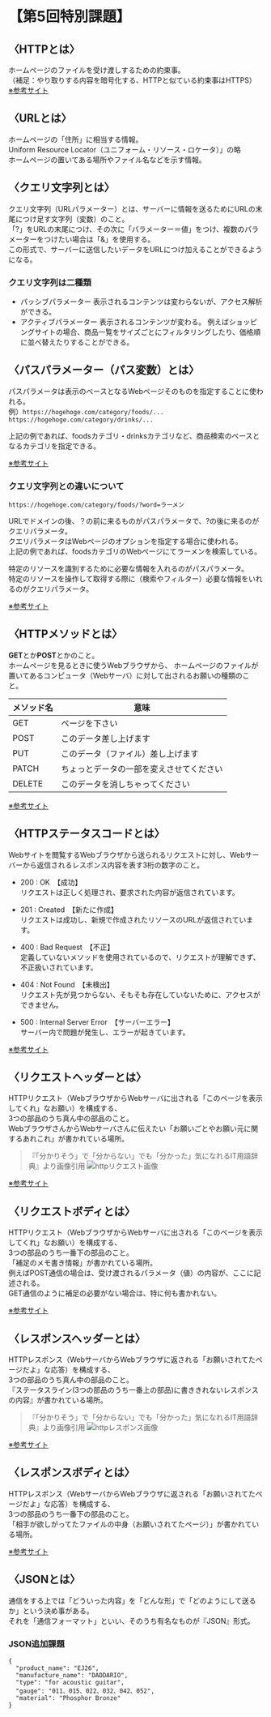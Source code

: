 # 【第5回特別課題】
## 〈HTTPとは〉
ホームページのファイルを受け渡しするための約束事。  
（補足：やり取りする内容を暗号化する、HTTPと似ている約束事はHTTPS）  
[※参考サイト](https://wa3.i-3-i.info/word165.html)

## 〈URLとは〉
ホームページの「住所」に相当する情報。  
Uniform Resource Locator（ユニフォーム・リソース・ロケータ）」の略  
ホームページの置いてある場所やファイル名などを示す情報。

## 〈クエリ文字列とは〉
クエリ文字列（URLパラメーター）とは、サーバーに情報を送るためにURLの末尾につけ足す文字列（変数）のこと。  
「?」をURLの末尾につけ、その次に「パラメーター＝値」をつけ、複数のパラメーターをつけたい場合は「&」を使用する。  
この形式で、サーバーに送信したいデータをURLにつけ加えることができるようになる。  

### クエリ文字列は二種類
* パッシブパラメーター
表示されるコンテンツは変わらないが、アクセス解析ができる。
* アクティブパラメーター
表示されるコンテンツが変わる。
例えばショッピングサイトの場合、商品一覧をサイズごとにフィルタリングしたり、価格順に並べ替えたりすることができる。

## 〈パスパラメーター（パス変数）とは〉
パスパラメータは表示のベースとなるWebページそのものを指定することに使われる。  
例）`https://hogehoge.com/category/foods/...`  
`https://hogehoge.com/category/drinks/...`  

上記の例であれば、foodsカテゴリ・drinksカテゴリなど、商品検索のベースとなるカテゴリを指定できる。

[※参考サイト](https://buuuuuuun3939.hatenablog.com/entry/2022/05/18/130147)

### クエリ文字列との違いについて
`https://hogehoge.com/category/foods/?word=ラーメン`  

URLでドメインの後、？の前に来るものがパスパラメータで、?の後に来るのがクエリパラメータ。  
クエリパラメータはWebページのオプションを指定する場合に使われる。  
上記の例であれば、foodsカテゴリのWebページにてラーメンを検索している。  

特定のリソースを識別するために必要な情報を入れるのがパスパラメータ。  
特定のリソースを操作して取得する際に（検索やフィルター）必要な情報をいれるのがクエリパラメータ。  

[※参考サイト](https://buuuuuuun3939.hatenablog.com/entry/2022/05/18/130147)

## 〈HTTPメソッドとは〉
**GET**とか**POST**とかのこと。  
ホームページを見るときに使うWebブラウザから、
ホームページのファイルが置いてあるコンピュータ（Webサーバ）に対して出されるお願いの種類のこと。

| メソッド名 | 意味 |
| ---- | ---- |
| GET | ページを下さい |
| POST | このデータ差し上げます |
| PUT | このデータ（ファイル）差し上げます |
| PATCH | ちょっとデータの一部を変えさせてください |
| DELETE | このデータを消しちゃってください |

[※参考サイト](https://wa3.i-3-i.info/word11405.html)

## 〈HTTPステータスコードとは〉
Webサイトを閲覧するWebブラウザから送られるリクエストに対し、Webサーバーから返信されるレスポンス内容を表す3桁の数字のこと。

* 200 : OK　【成功】  
リクエストは正しく処理され、要求された内容が返信されています。
* 201 : Created　【新たに作成】  
リクエストは成功し、新規で作成されたリソースのURLが返信されています。

* 400 : Bad Request　【不正】  
定義していないメソッドを使用されているので、リクエストが理解できず、不正扱いされています。

* 404 : Not Found　【未検出】  
リクエスト先が見つからない、そもそも存在していないために、アクセスができません。

* 500 : Internal Server Error　【サーバーエラー】  
サーバー内で問題が発生し、エラーが起きています。

[※参考サイト](https://digital-marketing.jp/seo/http-status-code/)

## 〈リクエストヘッダーとは〉
HTTPリクエスト（WebブラウザからWebサーバに出される「このページを表示してくれ」なお願い）を構成する、   
3つの部品のうち真ん中の部品のこと。   
WebブラウザさんからWebサーバさんに伝えたい「お願いごとやお願い元に関するあれこれ」が書かれている場所。

> 『「分かりそう」で「分からない」でも「分かった」気になれるIT用語辞典』より画像引用
![httpリクエスト画像](https://github.com/Chaconine14/helloworld_PR/assets/145889898/15986271-93dc-48eb-babc-1f4a560e6bb7)


[※参考サイト](https://wa3.i-3-i.info/word1844.html)

## 〈リクエストボディとは〉
HTTPリクエスト（WebブラウザからWebサーバに出される「このページを表示してくれ」なお願い）を構成する、   
3つの部品のうち一番下の部品のこと。  
「補足のメモ書き情報」が書かれている場所。  
例えばPOST通信の場合は、受け渡されるパラメータ（値）の内容が、ここに記述される。  
GET通信のように補足の必要がない場合は、特に何も書かれない。

[※参考サイト](https://wa3.i-3-i.info/word1845.html)

## 〈レスポンスヘッダーとは〉
HTTPレスポンス（WebサーバからWebブラウザに返される「お願いされてたページだよ」な応答）を構成する、   
3つの部品のうち真ん中の部品のこと。   
『ステータスライン(3つの部品のうち一番上の部品)に書ききれないレスポンスの内容』が書かれている場所。 

> 『「分かりそう」で「分からない」でも「分かった」気になれるIT用語辞典』より画像引用
![httpレスポンス画像](https://github.com/Chaconine14/helloworld_PR/assets/145889898/2fbe77c1-17b3-4c16-bf69-4a7c73ccd5df)

[※参考サイト](https://wa3.i-3-i.info/word1847.html)

## 〈レスポンスボディとは〉
HTTPレスポンス（WebサーバからWebブラウザに返される「お願いされてたページだよ」な応答）を構成する、  
3つの部品のうち一番下の部品のこと。  
「相手が欲しがってたファイルの中身（お願いされてたページ）」が書かれている場所。  

[※参考サイト](https://wa3.i-3-i.info/word1848.html)

## 〈JSONとは〉
通信をする上では「どういった内容」を「どんな形」で「どのようにして送るか」という決め事がある。   
それを「通信フォーマット」といい、そのうち有名なものが『JSON』形式。   

### JSON追加課題

```
{
  "product_name": "EJ26",
  "manufacture_name": "DADDARIO",
  "type": "for acoustic guitar",
  "gauge": "011、015、022、032、042、052",
  "material": "Phosphor Bronze"
}
```

